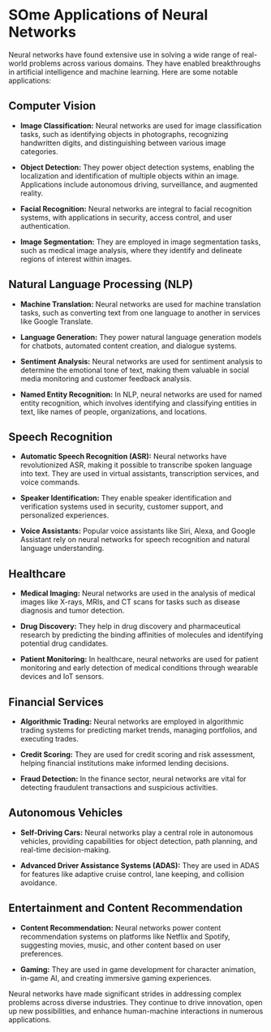 # SOme Applications of Neural Networks

Neural networks have found extensive use in solving a wide range of real-world problems across various domains. They have enabled breakthroughs in artificial intelligence and machine learning. Here are some notable applications:

## Computer Vision

- **Image Classification:** Neural networks are used for image classification tasks, such as identifying objects in photographs, recognizing handwritten digits, and distinguishing between various image categories.

- **Object Detection:** They power object detection systems, enabling the localization and identification of multiple objects within an image. Applications include autonomous driving, surveillance, and augmented reality.

- **Facial Recognition:** Neural networks are integral to facial recognition systems, with applications in security, access control, and user authentication.

- **Image Segmentation:** They are employed in image segmentation tasks, such as medical image analysis, where they identify and delineate regions of interest within images.

## Natural Language Processing (NLP)

- **Machine Translation:** Neural networks are used for machine translation tasks, such as converting text from one language to another in services like Google Translate.

- **Language Generation:** They power natural language generation models for chatbots, automated content creation, and dialogue systems.

- **Sentiment Analysis:** Neural networks are used for sentiment analysis to determine the emotional tone of text, making them valuable in social media monitoring and customer feedback analysis.

- **Named Entity Recognition:** In NLP, neural networks are used for named entity recognition, which involves identifying and classifying entities in text, like names of people, organizations, and locations.

## Speech Recognition

- **Automatic Speech Recognition (ASR):** Neural networks have revolutionized ASR, making it possible to transcribe spoken language into text. They are used in virtual assistants, transcription services, and voice commands.

- **Speaker Identification:** They enable speaker identification and verification systems used in security, customer support, and personalized experiences.

- **Voice Assistants:** Popular voice assistants like Siri, Alexa, and Google Assistant rely on neural networks for speech recognition and natural language understanding.

## Healthcare

- **Medical Imaging:** Neural networks are used in the analysis of medical images like X-rays, MRIs, and CT scans for tasks such as disease diagnosis and tumor detection.

- **Drug Discovery:** They help in drug discovery and pharmaceutical research by predicting the binding affinities of molecules and identifying potential drug candidates.

- **Patient Monitoring:** In healthcare, neural networks are used for patient monitoring and early detection of medical conditions through wearable devices and IoT sensors.

## Financial Services

- **Algorithmic Trading:** Neural networks are employed in algorithmic trading systems for predicting market trends, managing portfolios, and executing trades.

- **Credit Scoring:** They are used for credit scoring and risk assessment, helping financial institutions make informed lending decisions.

- **Fraud Detection:** In the finance sector, neural networks are vital for detecting fraudulent transactions and suspicious activities.

## Autonomous Vehicles

- **Self-Driving Cars:** Neural networks play a central role in autonomous vehicles, providing capabilities for object detection, path planning, and real-time decision-making.

- **Advanced Driver Assistance Systems (ADAS):** They are used in ADAS for features like adaptive cruise control, lane keeping, and collision avoidance.

## Entertainment and Content Recommendation

- **Content Recommendation:** Neural networks power content recommendation systems on platforms like Netflix and Spotify, suggesting movies, music, and other content based on user preferences.

- **Gaming:** They are used in game development for character animation, in-game AI, and creating immersive gaming experiences.

Neural networks have made significant strides in addressing complex problems across diverse industries. They continue to drive innovation, open up new possibilities, and enhance human-machine interactions in numerous applications.
